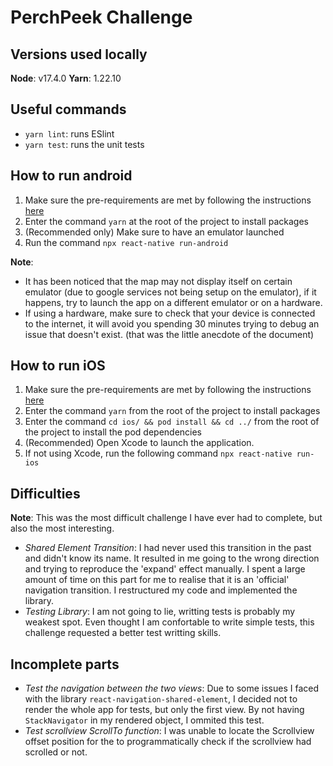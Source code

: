 PerchPeek Challenge
=======

Versions used locally
-----------
**Node**: v17.4.0
**Yarn**: 1.22.10

Useful commands
-----------
* `yarn lint`: runs ESlint
* `yarn test`: runs the unit tests

How to run android
-----------
1. Make sure the pre-requirements are met by following the instructions [here](https://reactnative.dev/docs/environment-setup)
2. Enter the command `yarn` at the root of the project to install packages
3. (Recommended only) Make sure to have an emulator launched
4. Run the command `npx react-native run-android`

**Note**: 
* It has been noticed that the map may not display itself on certain emulator (due to google services not being setup on the emulator), if it happens, try to launch the app on a different emulator or on a hardware.
* If using a hardware, make sure to check that your device is connected to the internet, it will avoid you spending 30 minutes trying to debug an issue that doesn't exist. (that was the little anecdote of the document)

How to run iOS
-----------
1. Make sure the pre-requirements are met by following the instructions [here](https://reactnative.dev/docs/environment-setup)
2. Enter the command `yarn` from the root of the project to install packages
3. Enter the command `cd ios/ && pod install && cd ../` from the root of the project to install the pod dependencies
4. (Recommended) Open Xcode to launch the application.
5. If not using Xcode, run the following command `npx react-native run-ios`

Difficulties
-----------
**Note**: This was the most difficult challenge I have ever had to complete, but also the most interesting.

* _Shared Element Transition_: I had never used this transition in the past and didn't know its name. It resulted in me going to the wrong direction and trying to reproduce the 'expand' effect manually. I spent a large amount of time on this part for me to realise that it is an 'official' navigation transition. I restructured my code and implemented the library.
* _Testing Library_: I am not going to lie, writting tests is probably my weakest spot. Even thought I am confortable to write simple tests, this challenge requested a better test writting skills.

Incomplete parts
-----------
* _Test the navigation between the two views_: Due to some issues I faced with the library `react-navigation-shared-element`, I decided not to render the whole app for tests, but only the first view. By not having `StackNavigator` in my rendered object, I ommited this test.
* _Test scrollview ScrollTo function_: I was unable to locate the Scrollview offset position for the to programmatically check if the scrollview had scrolled or not.